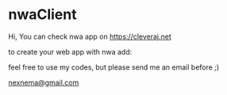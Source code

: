 # nwaClient

Hi, You can check nwa app on https://cleveraj.net

to create your web app with nwa add:
<link href="https://cdn.cleveraj.net/NWA/NWA.css" rel="stylesheet" type="text/css">
<script src="https://cdn.cleveraj.net/NWA/NWA.js"></script>

feel free to use my codes, but please send me an email before ;)

nexnema@gmail.com
